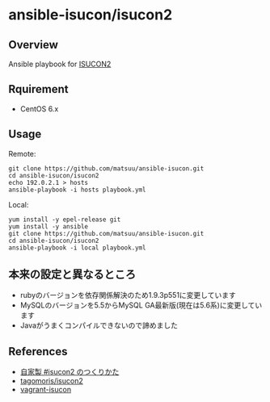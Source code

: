 # ansible-isucon/isucon2

## Overview

Ansible playbook for [ISUCON2](http://isucon.net/archives/41251926.html)

## Rquirement

- CentOS 6.x

## Usage

Remote:
```
git clone https://github.com/matsuu/ansible-isucon.git
cd ansible-isucon/isucon2
echo 192.0.2.1 > hosts
ansible-playbook -i hosts playbook.yml
```

Local:
```
yum install -y epel-release git
yum install -y ansible
git clone https://github.com/matsuu/ansible-isucon.git
cd ansible-isucon/isucon2
ansible-playbook -i local playbook.yml
```

## 本来の設定と異なるところ

- rubyのバージョンを依存関係解決のため1.9.3p551に変更しています
- MySQLのバージョンを5.5からMySQL GA最新版(現在は5.6系)に変更しています
- Javaがうまくコンパイルできないので諦めました

## References

- [自家製 #isucon2 のつくりかた](http://blog.livedoor.jp/techblog/archives/67728751.html)
- [tagomoris/isucon2](https://github.com/tagomoris/isucon2)
- [vagrant-isucon](https://github.com/matsuu/vagrant-isucon)
